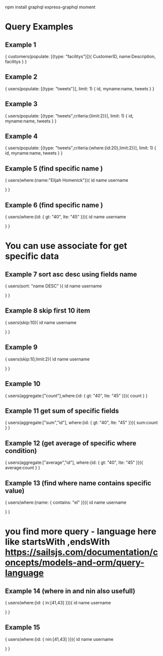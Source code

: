 npm install graphql express-graphql moment

# Query Examples

## Example 1

{
    customers(populate: [{type: "facilitys"}]){
        CustomerID,
        name:Description,
        facilitys
    }
}


## Example 2

{
    users(populate: [{type: "tweets"}], limit: 1)
    {
        id,
        myname:name,
        tweets
    }
}

## Example 3 
{
    users(populate: [{type: "tweets",criteria:{limit:2}}], limit: 1)
    {
        id,
        myname:name,
        tweets
    }
}

## Example 4
{
    users(populate: [{type: "tweets",criteria:{where:{id:20},limit:2}}], limit: 1)
    {
        id,
        myname:name,
        tweets
    }
}

## Example 5 (find specific name )
{
  users(where:{name:"Elijah Homenick"}){
    id
    name
    username
    
  }
}



## Example 6 (find specific name )
{
  users(where:{id: { gt: "40", lte: "45" }}){
    id
    name
    username
    
  }
}
# You can use associate for get specific data 


## Example 7 sort asc desc using fields name
{
  users(sort: "name DESC" ){
    id
    name
    username
    
  }
}

## Example 8 skip first 10 item
{
  users(skip:10){
    id
    name
    username
    
  }
}

## Example 9
{
  users(skip:10,limit:2){
    id
    name
    username
    
  }
}

## Example 10
{
  users(aggregate:["count"],where:{id: { gt: "40", lte: "45" }}){
    count
  }
}

## Example 11 get sum of specific fields
{
  users(aggregate:["sum","id"], where:{id: { gt: "40", lte: "45" }}){
   sum:count
  }
}

## Example 12 (get average of specific where condition)
{
  users(aggregate:["average","id"], where:{id: { gt: "40", lte: "45" }}){
   average:count
  }
}

## Example 13 (find where name contains specific value)
{
  users(where:{name: { contains: "el" }}){
    id
    name
    username
    
  }
}

# you find more query - language here like startsWith ,endsWith https://sailsjs.com/documentation/concepts/models-and-orm/query-language

## Example 14 (where in and nin also usefull)
{
  users(where:{id: { in:[41,43] }}){
    id
    name
    username
    
  }
}

## Example 15 
{
  users(where:{id: { nin:[41,43] }}){
    id
    name
    username
    
  }
}